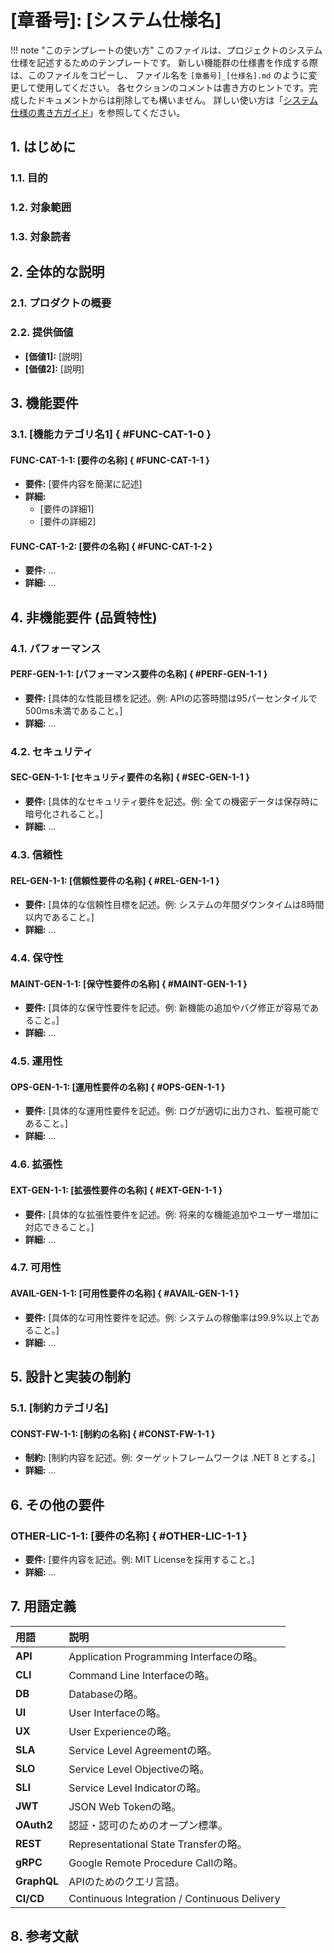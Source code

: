 # [章番号]: [システム仕様名]

!!! note "このテンプレートの使い方"
このファイルは、プロジェクトのシステム仕様を記述するためのテンプレートです。
新しい機能群の仕様書を作成する際は、このファイルをコピーし、
ファイル名を `[章番号]_[仕様名].md` のように変更して使用してください。
各セクションのコメントは書き方のヒントです。完成したドキュメントからは削除しても構いません。
詳しい使い方は「[システム仕様の書き方ガイド](ここにガイドへのパスを記述してください)」を参照してください。

## 1. はじめに

### 1.1. 目的

<!-- この仕様書が何を定義するのか、その目的を簡潔に記述します。 -->

### 1.2. 対象範囲

<!-- この仕様書が対象とするプロダクトの範囲や機能を記述します。 -->

### 1.3. 対象読者

<!-- この仕様書を読むことが想定される読者をリストアップします。（例: プロジェクト開発者、QAエンジニア、プロダクトマネージャーなど） -->

## 2. 全体的な説明

### 2.1. プロダクトの概要

<!-- プロダクトや機能がどのようなもので、どのような課題を解決するのか、全体像を説明します。 -->

### 2.2. 提供価値

<!-- このプロダクト/機能がユーザーやビジネスに提供する価値を箇条書きで記述します。 -->

- **[価値1]:** [説明]
- **[価値2]:** [説明]

## 3. 機能要件

<!-- プロダクトが提供すべき具体的な「機能」に関する要件を記述します。各要件には一意のIDを付与し、トレーサビリティを確保します。 -->

### 3.1. [機能カテゴリ名1] { #FUNC-CAT-1-0 }

#### FUNC-CAT-1-1: [要件の名称] { #FUNC-CAT-1-1 }

- **要件:** [要件内容を簡潔に記述]
- **詳細:**
  - [要件の詳細1]
  - [要件の詳細2]

#### FUNC-CAT-1-2: [要件の名称] { #FUNC-CAT-1-2 }

- **要件:** ...
- **詳細:** ...

## 4. 非機能要件 (品質特性)

<!-- 機能以外の、システムの品質に関する要件を記述します。 -->

### 4.1. パフォーマンス

#### PERF-GEN-1-1: [パフォーマンス要件の名称] { #PERF-GEN-1-1 }

- **要件:** [具体的な性能目標を記述。例: APIの応答時間は95パーセンタイルで500ms未満であること。]
- **詳細:** ...

### 4.2. セキュリティ

#### SEC-GEN-1-1: [セキュリティ要件の名称] { #SEC-GEN-1-1 }

- **要件:** [具体的なセキュリティ要件を記述。例: 全ての機密データは保存時に暗号化されること。]
- **詳細:** ...

### 4.3. 信頼性

#### REL-GEN-1-1: [信頼性要件の名称] { #REL-GEN-1-1 }

- **要件:** [具体的な信頼性目標を記述。例: システムの年間ダウンタイムは8時間以内であること。]
- **詳細:** ...

### 4.4. 保守性

#### MAINT-GEN-1-1: [保守性要件の名称] { #MAINT-GEN-1-1 }

- **要件:** [具体的な保守性要件を記述。例: 新機能の追加やバグ修正が容易であること。]
- **詳細:** ...

### 4.5. 運用性

#### OPS-GEN-1-1: [運用性要件の名称] { #OPS-GEN-1-1 }

- **要件:** [具体的な運用性要件を記述。例: ログが適切に出力され、監視可能であること。]
- **詳細:** ...

### 4.6. 拡張性

#### EXT-GEN-1-1: [拡張性要件の名称] { #EXT-GEN-1-1 }

- **要件:** [具体的な拡張性要件を記述。例: 将来的な機能追加やユーザー増加に対応できること。]
- **詳細:** ...

### 4.7. 可用性

#### AVAIL-GEN-1-1: [可用性要件の名称] { #AVAIL-GEN-1-1 }

- **要件:** [具体的な可用性要件を記述。例: システムの稼働率は99.9%以上であること。]
- **詳細:** ...

## 5. 設計と実装の制約

<!-- プロダクトを設計・実装する上で遵守すべき技術的な制約事項を記述します。 -->

### 5.1. [制約カテゴリ名]

#### CONST-FW-1-1: [制約の名称] { #CONST-FW-1-1 }

- **制約:** [制約内容を記述。例: ターゲットフレームワークは .NET 8 とする。]
- **詳細:** ...

## 6. その他の要件

<!-- 上記のカテゴリに含まれない、ライセンス、ドキュメント、配布方法などの補足的な要件を記述します。 -->

### OTHER-LIC-1-1: [要件の名称] { #OTHER-LIC-1-1 }

- **要件:** [要件内容を記述。例: MIT Licenseを採用すること。]
- **詳細:** ...

## 7. 用語定義

<!-- この仕様書内で使用される専門用語や略語を定義します。 -->

| 用語        | 説明                                         |
| :---------- | :------------------------------------------- |
| **API**     | Application Programming Interfaceの略。      |
| **CLI**     | Command Line Interfaceの略。                 |
| **DB**      | Databaseの略。                               |
| **UI**      | User Interfaceの略。                         |
| **UX**      | User Experienceの略。                        |
| **SLA**     | Service Level Agreementの略。                |
| **SLO**     | Service Level Objectiveの略。                |
| **SLI**     | Service Level Indicatorの略。                |
| **JWT**     | JSON Web Tokenの略。                         |
| **OAuth2**  | 認証・認可のためのオープン標準。             |
| **REST**    | Representational State Transferの略。        |
| **gRPC**    | Google Remote Procedure Callの略。           |
| **GraphQL** | APIのためのクエリ言語。                      |
| **CI/CD**   | Continuous Integration / Continuous Delivery |

## 8. 参考文献

<!-- この仕様書を作成する上で参考にしたドキュメント、Webサイト、論文などへのリンクを記載します。 -->
